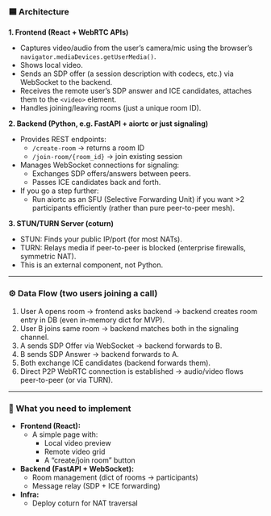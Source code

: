 ### 🟦 Architecture

**1. Frontend (React + WebRTC APIs)**

- Captures video/audio from the user’s camera/mic using the browser’s `navigator.mediaDevices.getUserMedia()`.
- Shows local video.
- Sends an SDP offer (a session description with codecs, etc.) via WebSocket to the backend.
- Receives the remote user’s SDP answer and ICE candidates, attaches them to the `<video>` element.
- Handles joining/leaving rooms (just a unique room ID).

**2. Backend (Python, e.g. FastAPI + aiortc or just signaling)**

- Provides REST endpoints:
    - `/create-room` → returns a room ID
    - `/join-room/{room_id}` → join existing session
- Manages WebSocket connections for signaling:
    - Exchanges SDP offers/answers between peers.
    - Passes ICE candidates back and forth.
- If you go a step further:
    - Run aiortc as an SFU (Selective Forwarding Unit) if you want >2 participants efficiently (rather than pure peer-to-peer mesh).

**3. STUN/TURN Server (coturn)**

- STUN: Finds your public IP/port (for most NATs).
- TURN: Relays media if peer-to-peer is blocked (enterprise firewalls, symmetric NAT).
- This is an external component, not Python.

---

### ⚙️ Data Flow (two users joining a call)

1. User A opens room → frontend asks backend → backend creates room entry in DB (even in-memory dict for MVP).
2. User B joins same room → backend matches both in the signaling channel.
3. A sends SDP Offer via WebSocket → backend forwards to B.
4. B sends SDP Answer → backend forwards to A.
5. Both exchange ICE candidates (backend forwards them).
6. Direct P2P WebRTC connection is established → audio/video flows peer-to-peer (or via TURN).

---

### 🔧 What you need to implement

- **Frontend (React):**
    - A simple page with:
        - Local video preview
        - Remote video grid
        - A “create/join room” button
- **Backend (FastAPI + WebSocket):**
    - Room management (dict of rooms → participants)
    - Message relay (SDP + ICE forwarding)
- **Infra:**
    - Deploy coturn for NAT traversal
